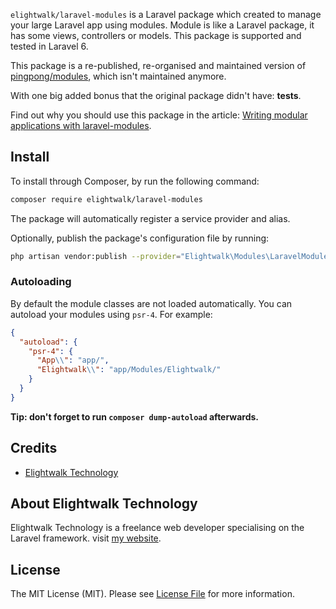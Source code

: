 
`elightwalk/laravel-modules` is a Laravel package which created to manage your large Laravel app using modules. Module is like a Laravel package, it has some views, controllers or models. This package is supported and tested in Laravel 6.

This package is a re-published, re-organised and maintained version of [pingpong/modules](https://github.com/pingpong-labs/modules), which isn't maintained anymore.

With one big added bonus that the original package didn't have: **tests**.

Find out why you should use this package in the article: [Writing modular applications with laravel-modules](https://nicolaswidart.com/blog/writing-modular-applications-with-laravel-modules).

## Install

To install through Composer, by run the following command:

``` bash
composer require elightwalk/laravel-modules
```

The package will automatically register a service provider and alias.

Optionally, publish the package's configuration file by running:

``` bash
php artisan vendor:publish --provider="Elightwalk\Modules\LaravelModulesServiceProvider"
```

### Autoloading

By default the module classes are not loaded automatically. You can autoload your modules using `psr-4`. For example:

``` json
{
  "autoload": {
    "psr-4": {
      "App\\": "app/",
      "Elightwalk\\": "app/Modules/Elightwalk/"
    }
  }
}
```

**Tip: don't forget to run `composer dump-autoload` afterwards.**

## Credits

- [Elightwalk Technology](https://github.com/nwidart)

## About Elightwalk Technology

Elightwalk Technology is a freelance web developer specialising on the Laravel framework. visit [my website](https://elightwalk.com).


## License

The MIT License (MIT). Please see [License File](LICENSE.md) for more information.
